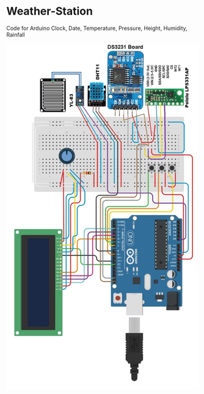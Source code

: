# Weather-Station

Code for Arduino
Clock, Date, Temperature, Pressure, Height, Humidity, Rainfall

![Alt text](https://github.com/maciejnalewajka/Weather-Station/blob/master/Stacja.jpg)
